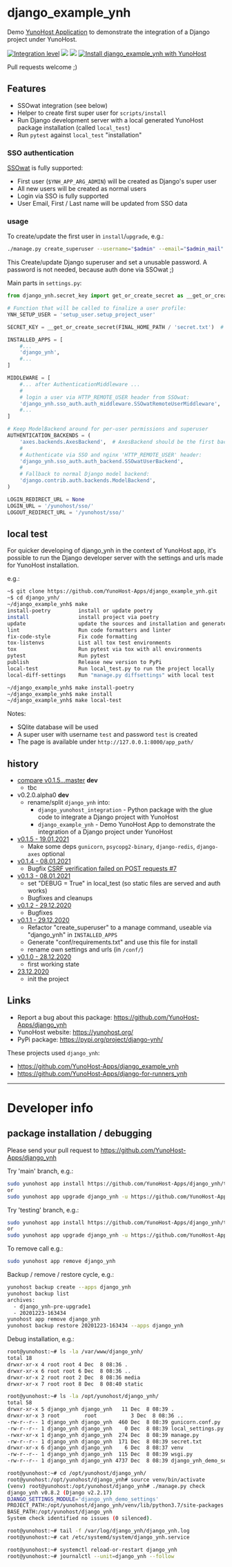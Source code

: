 # django_example_ynh

Demo [YunoHost Application](https://install-app.yunohost.org/?app=django_example_ynh) to demonstrate the integration of a Django project under YunoHost.

[![Integration level](https://dash.yunohost.org/integration/django_example_ynh.svg)](https://dash.yunohost.org/appci/app/django_example_ynh) ![](https://ci-apps.yunohost.org/ci/badges/django_example_ynh.status.svg) ![](https://ci-apps.yunohost.org/ci/badges/django_example_ynh.maintain.svg)
[![Install django_example_ynh with YunoHost](https://install-app.yunohost.org/install-with-yunohost.svg)](https://install-app.yunohost.org/?app=django_example_ynh)


Pull requests welcome ;)


## Features

* SSOwat integration (see below)
* Helper to create first super user for `scripts/install`
* Run Django development server with a local generated YunoHost package installation (called `local_test`)
* Run `pytest` against `local_test` "installation"


### SSO authentication

[SSOwat](https://github.com/YunoHost/SSOwat) is fully supported:

* First user (`$YNH_APP_ARG_ADMIN`) will be created as Django's super user
* All new users will be created as normal users
* Login via SSO is fully supported
* User Email, First / Last name will be updated from SSO data


### usage

To create/update the first user in `install`/`upgrade`, e.g.:

```bash
./manage.py create_superuser --username="$admin" --email="$admin_mail"
```
This Create/update Django superuser and set a unusable password.
A password is not needed, because auth done via SSOwat ;)

Main parts in `settings.py`:
```python
from django_ynh.secret_key import get_or_create_secret as __get_or_create_secret

# Function that will be called to finalize a user profile:
YNH_SETUP_USER = 'setup_user.setup_project_user'

SECRET_KEY = __get_or_create_secret(FINAL_HOME_PATH / 'secret.txt')  # /opt/yunohost/$app/secret.txt

INSTALLED_APPS = [
    #...
    'django_ynh',
    #...
]

MIDDLEWARE = [
    #... after AuthenticationMiddleware ...
    #
    # login a user via HTTP_REMOTE_USER header from SSOwat:
    'django_ynh.sso_auth.auth_middleware.SSOwatRemoteUserMiddleware',
    #...
]

# Keep ModelBackend around for per-user permissions and superuser
AUTHENTICATION_BACKENDS = (
    'axes.backends.AxesBackend',  # AxesBackend should be the first backend!
    #
    # Authenticate via SSO and nginx 'HTTP_REMOTE_USER' header:
    'django_ynh.sso_auth.auth_backend.SSOwatUserBackend',
    #
    # Fallback to normal Django model backend:
    'django.contrib.auth.backends.ModelBackend',
)

LOGIN_REDIRECT_URL = None
LOGIN_URL = '/yunohost/sso/'
LOGOUT_REDIRECT_URL = '/yunohost/sso/'
```


## local test

For quicker developing of django_ynh in the context of YunoHost app,
it's possible to run the Django developer server with the settings
and urls made for YunoHost installation.

e.g.:
```bash
~$ git clone https://github.com/YunoHost-Apps/django_example_ynh.git
~$ cd django_ynh/
~/django_example_ynh$ make
install-poetry         install or update poetry
install                install project via poetry
update                 update the sources and installation and generate "conf/requirements.txt"
lint                   Run code formatters and linter
fix-code-style         Fix code formatting
tox-listenvs           List all tox test environments
tox                    Run pytest via tox with all environments
pytest                 Run pytest
publish                Release new version to PyPi
local-test             Run local_test.py to run the project locally
local-diff-settings    Run "manage.py diffsettings" with local test

~/django_example_ynh$ make install-poetry
~/django_example_ynh$ make install
~/django_example_ynh$ make local-test
```

Notes:

* SQlite database will be used
* A super user with username `test` and password `test` is created
* The page is available under `http://127.0.0.1:8000/app_path/`


## history

* [compare v0.1.5...master](https://github.com/YunoHost-Apps/django_ynh/compare/v0.1.5...master) **dev**
  * tbc
* v0.2.0.alpha0 **dev**
  * rename/split `django_ynh` into:
    * `django_yunohost_integration` - Python package with the glue code to integrate a Django project with YunoHost
    * `django_example_ynh` - Demo YunoHost App to demonstrate the integration of a Django project under YunoHost
* [v0.1.5 - 19.01.2021](https://github.com/YunoHost-Apps/django_ynh/compare/v0.1.4...v0.1.5)
  * Make some deps `gunicorn`, `psycopg2-binary`, `django-redis`, `django-axes` optional
* [v0.1.4 - 08.01.2021](https://github.com/YunoHost-Apps/django_ynh/compare/v0.1.3...v0.1.4)
  * Bugfix [CSRF verification failed on POST requests #7](https://github.com/YunoHost-Apps/django_ynh/issues/7)
* [v0.1.3 - 08.01.2021](https://github.com/YunoHost-Apps/django_ynh/compare/v0.1.2...v0.1.3)
  * set "DEBUG = True" in local_test (so static files are served and auth works)
  * Bugfixes and cleanups
* [v0.1.2 - 29.12.2020](https://github.com/YunoHost-Apps/django_ynh/compare/v0.1.1...v0.1.2)
  * Bugfixes
* [v0.1.1 - 29.12.2020](https://github.com/YunoHost-Apps/django_ynh/compare/v0.1.0...v0.1.1)
  * Refactor "create_superuser" to a manage command, useable via "django_ynh" in `INSTALLED_APPS`
  * Generate "conf/requirements.txt" and use this file for install
  * rename own settings and urls (in `/conf/`)
* [v0.1.0 - 28.12.2020](https://github.com/YunoHost-Apps/django_ynh/compare/f578f14...v0.1.0)
  * first working state
* [23.12.2020](https://github.com/YunoHost-Apps/django_ynh/commit/f578f144a3a6d11d7044597c37d550d29c247773)
  * init the project


## Links

* Report a bug about this package: https://github.com/YunoHost-Apps/django_ynh
* YunoHost website: https://yunohost.org/
* PyPi package: https://pypi.org/project/django-ynh/

These projects used `django_ynh`:

* https://github.com/YunoHost-Apps/django_example_ynh
* https://github.com/YunoHost-Apps/django-for-runners_ynh

---

# Developer info

## package installation / debugging

Please send your pull request to https://github.com/YunoHost-Apps/django_ynh

Try 'main' branch, e.g.:
```bash
sudo yunohost app install https://github.com/YunoHost-Apps/django_ynh/tree/master --debug
or
sudo yunohost app upgrade django_ynh -u https://github.com/YunoHost-Apps/django_ynh/tree/master --debug
```

Try 'testing' branch, e.g.:
```bash
sudo yunohost app install https://github.com/YunoHost-Apps/django_ynh/tree/testing --debug
or
sudo yunohost app upgrade django_ynh -u https://github.com/YunoHost-Apps/django_ynh/tree/testing --debug
```

To remove call e.g.:
```bash
sudo yunohost app remove django_ynh
```

Backup / remove / restore cycle, e.g.:
```bash
yunohost backup create --apps django_ynh
yunohost backup list
archives:
  - django_ynh-pre-upgrade1
  - 20201223-163434
yunohost app remove django_ynh
yunohost backup restore 20201223-163434 --apps django_ynh
```

Debug installation, e.g.:
```bash
root@yunohost:~# ls -la /var/www/django_ynh/
total 18
drwxr-xr-x 4 root root 4 Dec  8 08:36 .
drwxr-xr-x 6 root root 6 Dec  8 08:36 ..
drwxr-xr-x 2 root root 2 Dec  8 08:36 media
drwxr-xr-x 7 root root 8 Dec  8 08:40 static

root@yunohost:~# ls -la /opt/yunohost/django_ynh/
total 58
drwxr-xr-x 5 django_ynh django_ynh   11 Dec  8 08:39 .
drwxr-xr-x 3 root        root           3 Dec  8 08:36 ..
-rw-r--r-- 1 django_ynh django_ynh  460 Dec  8 08:39 gunicorn.conf.py
-rw-r--r-- 1 django_ynh django_ynh    0 Dec  8 08:39 local_settings.py
-rwxr-xr-x 1 django_ynh django_ynh  274 Dec  8 08:39 manage.py
-rw-r--r-- 1 django_ynh django_ynh  171 Dec  8 08:39 secret.txt
drwxr-xr-x 6 django_ynh django_ynh    6 Dec  8 08:37 venv
-rw-r--r-- 1 django_ynh django_ynh  115 Dec  8 08:39 wsgi.py
-rw-r--r-- 1 django_ynh django_ynh 4737 Dec  8 08:39 django_ynh_demo_settings.py

root@yunohost:~# cd /opt/yunohost/django_ynh/
root@yunohost:/opt/yunohost/django_ynh# source venv/bin/activate
(venv) root@yunohost:/opt/yunohost/django_ynh# ./manage.py check
django_ynh v0.8.2 (Django v2.2.17)
DJANGO_SETTINGS_MODULE='django_ynh_demo_settings'
PROJECT_PATH:/opt/yunohost/django_ynh/venv/lib/python3.7/site-packages
BASE_PATH:/opt/yunohost/django_ynh
System check identified no issues (0 silenced).

root@yunohost:~# tail -f /var/log/django_ynh/django_ynh.log
root@yunohost:~# cat /etc/systemd/system/django_ynh.service

root@yunohost:~# systemctl reload-or-restart django_ynh
root@yunohost:~# journalctl --unit=django_ynh --follow
```


